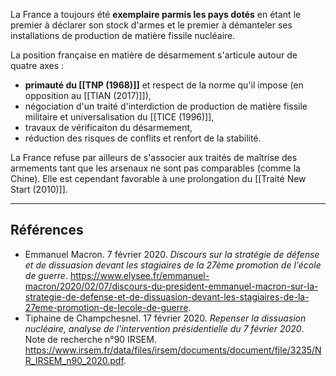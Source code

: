 La France a toujours été **exemplaire parmis les pays dotés** en étant le premier à déclarer son stock d'armes et le premier à démanteler ses installations de production de matière fissile nucléaire.

La position française en matière de désarmement s'articule autour de quatre axes :

- **primauté du [[TNP (1968)]]** et respect de la norme qu'il impose (en opposition au [[TIAN (2017)]]),
- négociation d'un traité d'interdiction de production de matière fissile militaire et universalisation du [[TICE (1996)]],
- travaux de vérificaiton du désarmement,
- réduction des risques de conflits et renfort de la stabilité.

La France refuse par ailleurs de s'associer aux traités de maîtrise des armements tant que les arsenaux ne sont pas comparables (comme la Chine). Elle est cependant favorable à une prolongation du [[Traité New Start (2010)]].

--- 

## Références

- Emmanuel Macron. 7 février 2020. _Discours sur la stratégie de défense et de dissuasion devant les stagiaires de la 27ème promotion de l'école de guerre_. https://www.elysee.fr/emmanuel-macron/2020/02/07/discours-du-president-emmanuel-macron-sur-la-strategie-de-defense-et-de-dissuasion-devant-les-stagiaires-de-la-27eme-promotion-de-lecole-de-guerre.
- Tiphaine de Champchesnel. 17 février 2020. _Repenser la dissuasion nucléaire, analyse de l'intervention présidentielle du 7 février 2020_. Note de recherche n°90 IRSEM. https://www.irsem.fr/data/files/irsem/documents/document/file/3235/NR_IRSEM_n90_2020.pdf.